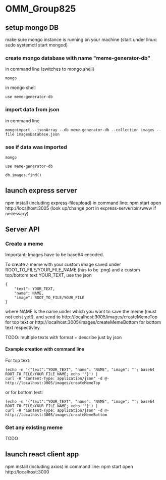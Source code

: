 # OMM_Group825

## setup mongo DB
make sure mongo instance is running on your machine (start under linux: sudo systemctl start mongod)
### create mongo database with name "meme-generator-db"
in command line (switches to mongo shell)
```
mongo
```
in mongo shell
```
use meme-generator-db
```

### import data from json
in command line
```
mongoimport --jsonArray --db meme-generator-db --collection images --file imagesDatabase.json
```
### see if data was imported
```
mongo
```
```
use meme-generator-db
```
```
db.images.find()
```


## launch express server
npm install (including express-fileupload)
in command line: npm start
open http://localhost:3005  (look up/change port in express-server/bin/www if necessary)

## Server API
### Create a meme
Important: Images have to be base64 encoded.

To create a meme with your custom image saved under ROOT_TO_FILE/YOUR_FILE_NAME (has to be .png) and a custom top/bottom text YOUR_TEXT, use the json
```
{
    "text": YOUR_TEXT,
    "name": NAME,
    "image": ROOT_TO_FILE/YOUR_FILE
}
```
where NAME is the name under which you want to save the meme (must not exist yet!),
and send to http://localhost:3005/images/createMemeTop for top text or http://localhost:3005/images/createMemeBottom for bottom text respectivley.

TODO: multiple texts with format + describe just by json

#### Example creation with command line
For top text:
```
(echo -n '{"text":"YOUR_TEXT", "name": "NAME", "image": "'; base64 ROOT_TO_FILE/YOUR_FILE_NAME; echo '"}') |
curl -H "Content-Type: application/json" -d @-  http://localhost:3005/images/createMemeTop
```
or for bottom text:
```
(echo -n '{"text":"YOUR_TEXT", "name": "NAME", "image": "'; base64 ROOT_TO_FILE/YOUR_FILE_NAME; echo '"}') |
curl -H "Content-Type: application/json" -d @-  http://localhost:3005/images/createMemeBottom
```

### Get any existing meme
TODO

## launch react client app
npm install (including axios)
in command line: npm start
open http://localhost:3000